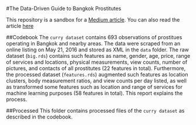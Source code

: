 #The Data-Driven Guide to Bangkok Prostitutes

This repository is a sandbox for a [Medium article](https://medium.com/p/af965fc55e4b/). You can also read the article [here](http://cstorm125.github.io/curry)

##Codebook
The ```curry dataset```  contains 693 observations of prostitues operating in Bangkok and nearby areas. The data were scraped from an online listing on May 21, 2016 and stored as XML in the ```data``` folder. The raw dataset (```big.rds```) contains such features as name, gender, age, price, range of services and locations, physical measurements, view counts, number of pictures, and contacts of all prostitutes (22 features in total). Furthermore, the processed dataset (```features.rds```) augmented such features as location clusters, body measurement ratios, and view counts per day listed, as well as transformed some features such as location and range of services for machine learning purposes (58 features in total). This report explains the process.

##Processed
This folder contains processed files of the ```curry dataset``` as described in the codebook.
